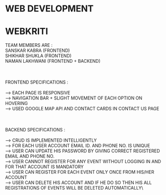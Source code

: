 # WEB DEVELOPMENT
# WEBKRITI

TEAM MEMBERS ARE :\
SANSKAR KABRA (FRONTEND)\
SHIKHAR SHUKLA (FRONTEND)\
NAMAN LAKHWANI (FRONTEND + BACKEND)\
\
\
\
FRONTEND SPECIFICATIONS :\
\
--> EACH PAGE IS RESPONSIVE\
--> NAVIGATION BAR + SLIGHT MOVEMENT OF EACH OPTION ON HOVERING\
--> USED GOOGLE MAP API AND CONTACT CARDS IN CONTACT US PAGE\
\
\
\
BACKEND SPECIFICATIONS :\
\
--> CRUD IS IMPLEMENTED INTELLIGENTLY\
--> FOR EACH USER ACCOUNT EMAIL ID. AND PHONE NO. IS UNIQUE\
--> USER CAN UPDATE HIS PASSWORD BY GIVING CORRECT REGISTERED EMAIL AND PHONE NO.\
--> USER CANNOT REGISTER FOR ANY EVENT WITHOUT LOGGING IN AND FOR THAT ACCOUNT IS MANDATORY\
--> USER CAN REGISTER FOR EACH EVENT ONLY ONCE FROM HIS/HER ACCOUNT\
--> USER CAN DELETE HIS ACCOUNT AND IF HE DO SO THEN HIS ALL REGISTRATIONS OF EVENTS WILL BE DELETED AUTOMATICALLY\
